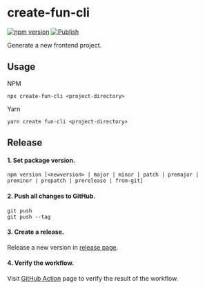# create-fun-cli

[![npm version](https://badge.fury.io/js/create-fun-cli.svg)](https://badge.fury.io/js/create-fun-cli)
[![Publish](https://github.com/create-fun-cli/create-fun-cli/actions/workflows/publish.yaml/badge.svg)](https://github.com/create-fun-cli/create-fun-cli/actions/workflows/publish.yaml)

Generate a new frontend project.

## Usage

NPM
```shell
npx create-fun-cli <project-directory>
```

Yarn
```shell
yarn create fun-cli <project-directory>
```

## Release

#### 1. Set package version.

```shell
npm version [<newversion> | major | minor | patch | premajor | preminor | prepatch | prerelease | from-git]
```

#### 2. Push all changes to GitHub.

```shell
git push
git push --tag
```

#### 3. Create a release.

Release a new version in [release page](https://github.com/create-fun-cli/create-fun-cli/releases).

#### 4. Verify the workflow.

Visit [GitHub Action](https://github.com/create-fun-cli/create-fun-cli/actions) page to verify the result of the workflow.
